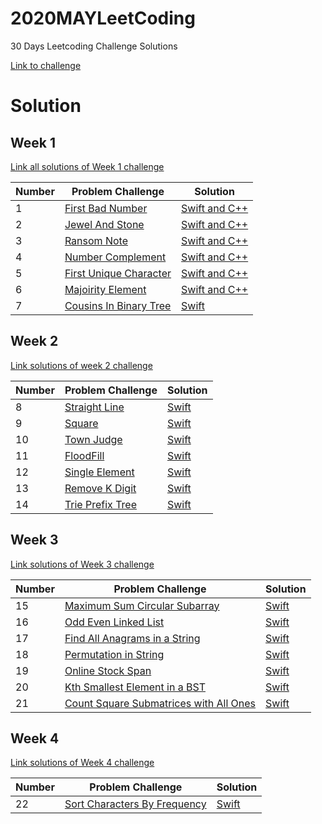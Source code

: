 # 2020MAYLeetCoding

30 Days Leetcoding Challenge Solutions 

[Link to challenge](https://leetcode.com/explore/challenge/card/may-leetcoding-challenge/)

# Solution

## Week 1

[Link all solutions of Week 1 challenge](https://github.com/CanThaiLinh/2020MAYLeetCoding/tree/master/Week1)


Number | Problem Challenge | Solution
------- | ------- | --------
1 | [First Bad Number](https://leetcode.com/explore/challenge/card/may-leetcoding-challenge/534/week-1-may-1st-may-7th/3316/) | [Swift and C++](https://github.com/CanThaiLinh/2020MAYLeetCoding/blob/master/Week1/1FirstBadNumber.swift)
2 | [Jewel And Stone](https://leetcode.com/explore/challenge/card/may-leetcoding-challenge/534/week-1-may-1st-may-7th/3317/) | [Swift and C++](https://github.com/CanThaiLinh/2020MAYLeetCoding/blob/master/Week1/2JewelAndStones.swift)
3 | [Ransom Note](https://leetcode.com/explore/challenge/card/may-leetcoding-challenge/534/week-1-may-1st-may-7th/3318/) | [Swift and C++](https://github.com/CanThaiLinh/2020MAYLeetCoding/blob/master/Week1/3RansomNote.swift)
4 | [Number Complement](https://leetcode.com/explore/challenge/card/may-leetcoding-challenge/534/week-1-may-1st-may-7th/3319/) | [Swift and C++](https://github.com/CanThaiLinh/2020MAYLeetCoding/blob/master/Week1/4NumberComplement.swift)
5 | [First Unique Character](https://leetcode.com/explore/challenge/card/may-leetcoding-challenge/534/week-1-may-1st-may-7th/3320/) | [Swift and C++](https://github.com/CanThaiLinh/2020MAYLeetCoding/blob/master/Week1/5FirstUniqueCharacter.swift)
6 | [Majoirity Element](https://leetcode.com/explore/challenge/card/may-leetcoding-challenge/534/week-1-may-1st-may-7th/3321/) | [Swift and C++](https://github.com/CanThaiLinh/2020MAYLeetCoding/blob/master/Week1/6MajoirityElement.swift)
7 | [Cousins In Binary Tree](https://leetcode.com/explore/challenge/card/may-leetcoding-challenge/534/week-1-may-1st-may-7th/3322/) | [Swift](https://github.com/CanThaiLinh/2020MAYLeetCoding/blob/master/Week1/7CousinsInBinaryTree.swift)

## Week 2
[Link solutions of week 2 challenge](https://github.com/CanThaiLinh/2020MAYLeetCoding/tree/master/Week2)

Number | Problem Challenge | Solution
------- | ------- | --------
8 | [Straight Line](https://leetcode.com/explore/challenge/card/may-leetcoding-challenge/535/week-2-may-8th-may-14th/3323/) | [Swift](https://github.com/CanThaiLinh/2020MAYLeetCoding/blob/master/Week2/8StraightLine.swift)
9 | [Square](https://leetcode.com/explore/challenge/card/may-leetcoding-challenge/535/week-2-may-8th-may-14th/3324/) | [Swift](https://github.com/CanThaiLinh/2020MAYLeetCoding/blob/master/Week2/9Sqaure.swift)
10| [Town Judge](https://leetcode.com/explore/challenge/card/may-leetcoding-challenge/535/week-2-may-8th-may-14th/3325/) | [Swift](https://github.com/CanThaiLinh/2020MAYLeetCoding/blob/master/Week2/10TownJudge.swift)
11 | [FloodFill](https://leetcode.com/explore/challenge/card/may-leetcoding-challenge/535/week-2-may-8th-may-14th/3326/) | [Swift](https://github.com/CanThaiLinh/2020MAYLeetCoding/blob/master/Week2/11FloodFill.swift)
12| [Single Element](https://leetcode.com/explore/challenge/card/may-leetcoding-challenge/535/week-2-may-8th-may-14th/3327/) | [Swift](https://github.com/CanThaiLinh/2020MAYLeetCoding/blob/master/Week2/12SingleElement.swift)
13| [Remove K Digit](https://leetcode.com/explore/challenge/card/may-leetcoding-challenge/535/week-2-may-8th-may-14th/3328/) | [Swift](https://github.com/CanThaiLinh/2020MAYLeetCoding/blob/master/Week2/13RemoveKDigit.swift)
14| [Trie Prefix Tree](https://leetcode.com/explore/challenge/card/may-leetcoding-challenge/535/week-2-may-8th-may-14th/3329/) | [Swift](https://github.com/CanThaiLinh/2020MAYLeetCoding/blob/master/Week2/14Trie.swift)


## Week 3
[Link solutions of Week 3 challenge](https://github.com/CanThaiLinh/2020MAYLeetCoding/tree/master/Week3)

Number | Problem Challenge | Solution
------- | ------- | --------
15 | [Maximum Sum Circular Subarray](https://leetcode.com/explore/challenge/card/may-leetcoding-challenge/536/week-3-may-15th-may-21st/3330/) | [Swift](https://github.com/CanThaiLinh/2020MAYLeetCoding/blob/master/Week3/15MaximumSumCircularSubarray.swift)
16 | [Odd Even Linked List](https://leetcode.com/explore/challenge/card/may-leetcoding-challenge/536/week-3-may-15th-may-21st/3331/) | [Swift](https://github.com/CanThaiLinh/2020MAYLeetCoding/blob/master/Week3/16OddEvenLinkedList.swift)
17 | [Find All Anagrams in a String](https://leetcode.com/explore/challenge/card/may-leetcoding-challenge/536/week-3-may-15th-may-21st/3332/) | [Swift](https://github.com/CanThaiLinh/2020MAYLeetCoding/blob/master/Week3/17FindAllAnagramInAString.swift)
18 | [Permutation in String](https://leetcode.com/explore/challenge/card/may-leetcoding-challenge/536/week-3-may-15th-may-21st/3333/) | [Swift](https://github.com/CanThaiLinh/2020MAYLeetCoding/blob/master/Week3/18PermutationInString.swift)
19 | [Online Stock Span](https://leetcode.com/explore/challenge/card/may-leetcoding-challenge/536/week-3-may-15th-may-21st/3334/) | [Swift](https://github.com/CanThaiLinh/2020MAYLeetCoding/blob/master/Week3/19OnlineStockSpan.swift)
20 | [Kth Smallest Element in a BST](https://leetcode.com/explore/challenge/card/may-leetcoding-challenge/536/week-3-may-15th-may-21st/3335/) | [Swift](https://github.com/CanThaiLinh/2020MAYLeetCoding/blob/master/Week3/20KSmallestElementInBST.swift)
21 | [Count Square Submatrices with All Ones](https://leetcode.com/explore/challenge/card/may-leetcoding-challenge/536/week-3-may-15th-may-21st/3336/) | [Swift](https://github.com/CanThaiLinh/2020MAYLeetCoding/blob/master/Week3/21CountSquareSubmatricesWithAllOnes.swift)


## Week 4
[Link solutions of Week 4 challenge](https://github.com/CanThaiLinh/2020MAYLeetCoding/tree/master/Week4)

Number | Problem Challenge | Solution
------- | ------- | --------
22 | [Sort Characters By Frequency](https://leetcode.com/explore/challenge/card/may-leetcoding-challenge/537/week-4-may-22nd-may-28th/3337/) | [Swift](https://github.com/CanThaiLinh/2020MAYLeetCoding/blob/master/Week4/22SortCharacterByFrequency.swift)